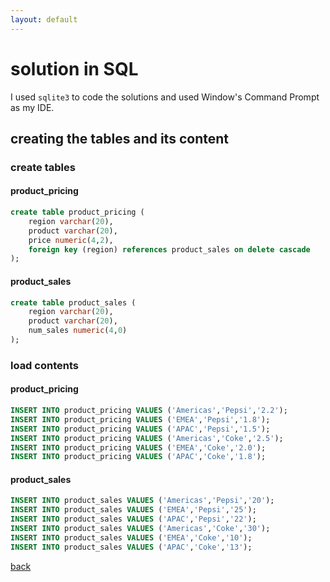```yaml
---
layout: default
---
```


# solution in SQL

I used `sqlite3` to code the solutions and used Window's Command Prompt as my IDE.

## creating the tables and its content

### create tables

#### product_pricing

```SQL
create table product_pricing (
	region varchar(20),
	product varchar(20),
	price numeric(4,2),
	foreign key (region) references product_sales on delete cascade
);
```

#### product_sales

```SQL
create table product_sales (
	region varchar(20),
	product varchar(20),
	num_sales numeric(4,0)
);
```

### load contents

#### product_pricing

```SQL
INSERT INTO product_pricing VALUES ('Americas','Pepsi','2.2');
INSERT INTO product_pricing VALUES ('EMEA','Pepsi','1.8');
INSERT INTO product_pricing VALUES ('APAC','Pepsi','1.5');
INSERT INTO product_pricing VALUES ('Americas','Coke','2.5');
INSERT INTO product_pricing VALUES ('EMEA','Coke','2.0');
INSERT INTO product_pricing VALUES ('APAC','Coke','1.8');
```

#### product_sales

```SQL
INSERT INTO product_sales VALUES ('Americas','Pepsi','20');
INSERT INTO product_sales VALUES ('EMEA','Pepsi','25');
INSERT INTO product_sales VALUES ('APAC','Pepsi','22');
INSERT INTO product_sales VALUES ('Americas','Coke','30');
INSERT INTO product_sales VALUES ('EMEA','Coke','10');
INSERT INTO product_sales VALUES ('APAC','Coke','13');
```

[back](./challenge.md)
